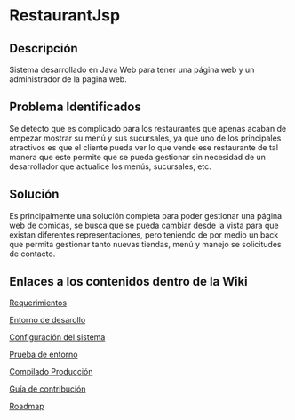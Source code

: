 # RestaurantJsp

## Descripción 

Sistema desarrollado en Java Web para tener una página web y un administrador de la pagina web.

## Problema Identificados

Se detecto que es complicado para los restaurantes que apenas acaban de empezar mostrar su menú y sus sucursales, ya que uno de los principales atractivos es que el cliente pueda ver lo que vende ese restaurante de tal manera que este permite que se pueda gestionar sin necesidad de un desarrollador que actualice los menús, sucursales, etc.

## Solución 

Es principalmente una solución completa para poder gestionar una página web de comidas, se busca que se pueda cambiar desde la vista para que existan diferentes representaciones, pero teniendo de por medio un back que permita gestionar tanto nuevas tiendas, menú y manejo se solicitudes de contacto.

## Enlaces a los contenidos dentro de la Wiki

[Requerimientos](https://github.com/AlfredRds/RestaurantJsp/wiki/Requerimintos)

[Entorno de desarollo](https://github.com/AlfredRds/RestaurantJsp/wiki/Entorno-de-desarollo)

[Configuración del sistema](https://github.com/AlfredRds/RestaurantJsp/wiki/Configuraci%C3%B3n-del-sistema)

[Prueba de entorno](https://github.com/AlfredRds/RestaurantJsp/wiki/Prueba-De-validaci%C3%B3n-de-instalaci%C3%B3n-de-producto)

[Compilado Producción](https://github.com/AlfredRds/RestaurantJsp/wiki/Como-generar-compilado)

[Guía de contribución ](https://github.com/AlfredRds/RestaurantJsp/wiki/Gu%C3%ADa-de-contribuci%C3%B3n)

[Roadmap](https://github.com/AlfredRds/RestaurantJsp/wiki/RoadMap)
